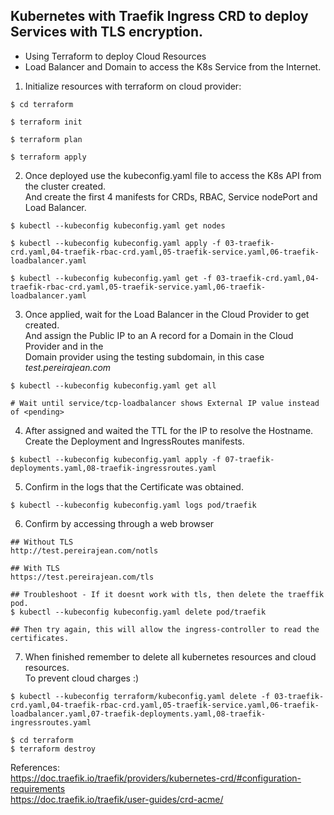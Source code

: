 ## Kubernetes with Traefik Ingress CRD to deploy Services with TLS encryption.
- Using Terraform to deploy Cloud Resources  
- Load Balancer and Domain to access the K8s Service from the Internet. 

1. Initialize resources with terraform on cloud provider:

```
$ cd terraform

$ terraform init

$ terraform plan

$ terraform apply

```

2. Once deployed use the kubeconfig.yaml file to access the K8s API from the cluster created.  
And create the first 4 manifests for CRDs, RBAC, Service nodePort and Load Balancer.

```
$ kubectl --kubeconfig kubeconfig.yaml get nodes

$ kubectl --kubeconfig kubeconfig.yaml apply -f 03-traefik-crd.yaml,04-traefik-rbac-crd.yaml,05-traefik-service.yaml,06-traefik-loadbalancer.yaml

$ kubectl --kubeconfig kubeconfig.yaml get -f 03-traefik-crd.yaml,04-traefik-rbac-crd.yaml,05-traefik-service.yaml,06-traefik-loadbalancer.yaml
```

3. Once applied, wait for the Load Balancer in the Cloud Provider to get created.  
And assign the Public IP to an A record for a Domain in the Cloud Provider and in the  
Domain provider using the testing subdomain, in this case *test.pereirajean.com*

```
$ kubectl --kubeconfig kubeconfig.yaml get all

# Wait until service/tcp-loadbalancer shows External IP value instead of <pending>
```

4. After assigned and waited the TTL for the IP to resolve the Hostname.  
Create the Deployment and IngressRoutes manifests.

```
$ kubectl --kubeconfig kubeconfig.yaml apply -f 07-traefik-deployments.yaml,08-traefik-ingressroutes.yaml
```

5. Confirm in the logs that the Certificate was obtained.
```
$ kubectl --kubeconfig kubeconfig.yaml logs pod/traefik
```

6. Confirm by accessing through a web browser

```
## Without TLS
http://test.pereirajean.com/notls

## With TLS
https://test.pereirajean.com/tls

## Troubleshoot - If it doesnt work with tls, then delete the traeffik pod.
$ kubectl --kubeconfig kubeconfig.yaml delete pod/traefik

## Then try again, this will allow the ingress-controller to read the certificates.
```


7. When finished remember to delete all kubernetes resources and cloud resources.  
To prevent cloud charges :)

```
$ kubectl --kubeconfig terraform/kubeconfig.yaml delete -f 03-traefik-crd.yaml,04-traefik-rbac-crd.yaml,05-traefik-service.yaml,06-traefik-loadbalancer.yaml,07-traefik-deployments.yaml,08-traefik-ingressroutes.yaml

$ cd terraform
$ terraform destroy
```
  
References:  
https://doc.traefik.io/traefik/providers/kubernetes-crd/#configuration-requirements  
https://doc.traefik.io/traefik/user-guides/crd-acme/

